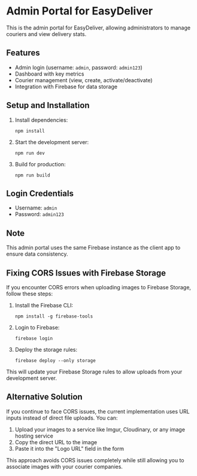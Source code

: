 # Admin Portal for EasyDeliver

This is the admin portal for EasyDeliver, allowing administrators to manage couriers and view delivery stats.

## Features

- Admin login (username: `admin`, password: `admin123`)
- Dashboard with key metrics
- Courier management (view, create, activate/deactivate)
- Integration with Firebase for data storage

## Setup and Installation

1. Install dependencies:
   ```
   npm install
   ```

2. Start the development server:
   ```
   npm run dev
   ```

3. Build for production:
   ```
   npm run build
   ```

## Login Credentials

- Username: `admin`
- Password: `admin123`

## Note

This admin portal uses the same Firebase instance as the client app to ensure data consistency.

## Fixing CORS Issues with Firebase Storage

If you encounter CORS errors when uploading images to Firebase Storage, follow these steps:

1. Install the Firebase CLI:
   ```
   npm install -g firebase-tools
   ```

2. Login to Firebase:
   ```
   firebase login
   ```

3. Deploy the storage rules:
   ```
   firebase deploy --only storage
   ```

This will update your Firebase Storage rules to allow uploads from your development server.

## Alternative Solution

If you continue to face CORS issues, the current implementation uses URL inputs instead of direct file uploads. You can:

1. Upload your images to a service like Imgur, Cloudinary, or any image hosting service
2. Copy the direct URL to the image 
3. Paste it into the "Logo URL" field in the form

This approach avoids CORS issues completely while still allowing you to associate images with your courier companies.
